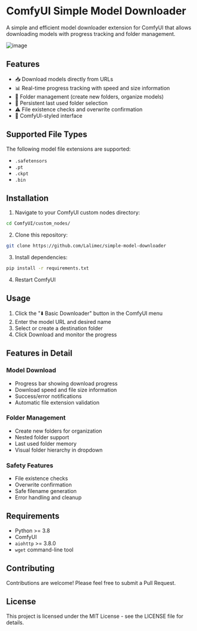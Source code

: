 # ComfyUI Simple Model Downloader

A simple and efficient model downloader extension for ComfyUI that allows downloading models with progress tracking and folder management.

![image](https://github.com/user-attachments/assets/f3bb0a2e-6966-4c5b-8e6d-e0585e09f4b5)

## Features

- 📥 Download models directly from URLs
- 📊 Real-time progress tracking with speed and size information
- 📁 Folder management (create new folders, organize models)
- 💾 Persistent last used folder selection
- ⚠️ File existence checks and overwrite confirmation
- 🎨 ComfyUI-styled interface

## Supported File Types

The following model file extensions are supported:
- `.safetensors`
- `.pt`
- `.ckpt`
- `.bin`

## Installation

1. Navigate to your ComfyUI custom nodes directory:
```bash
cd ComfyUI/custom_nodes/
```

2. Clone this repository:
```bash
git clone https://github.com/Lalimec/simple-model-downloader
```

3. Install dependencies:
```bash
pip install -r requirements.txt
```

4. Restart ComfyUI

## Usage

1. Click the "⬇️ Basic Downloader" button in the ComfyUI menu
2. Enter the model URL and desired name
3. Select or create a destination folder
4. Click Download and monitor the progress

## Features in Detail

### Model Download
- Progress bar showing download progress
- Download speed and file size information
- Success/error notifications
- Automatic file extension validation

### Folder Management
- Create new folders for organization
- Nested folder support
- Last used folder memory
- Visual folder hierarchy in dropdown

### Safety Features
- File existence checks
- Overwrite confirmation
- Safe filename generation
- Error handling and cleanup

## Requirements

- Python >= 3.8
- ComfyUI
- `aiohttp` >= 3.8.0
- `wget` command-line tool

## Contributing

Contributions are welcome! Please feel free to submit a Pull Request.

## License

This project is licensed under the MIT License - see the LICENSE file for details. 
